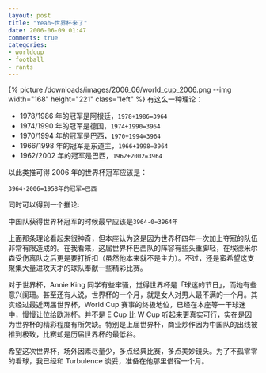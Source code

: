 ```yaml
---
layout: post
title: "Yeah~世界杯来了"
date: 2006-06-09 01:47
comments: true
categories:
- worldcup
- football
- rants
---
```


{% picture /downloads/images/2006_06/world_cup_2006.png --img width="168" height="221" class="left" %}
有这么一种理论：

* 1978/1986 年的冠军是阿根廷，`1978+1986=3964`  
* 1974/1990 年的冠军是德国，`1974+1990=3964`
* 1970/1994 年的冠军是巴西，`1970+1994=3964`
* 1966/1998 年的冠军是东道主，`1966+1998=3964`
* 1962/2002 年的冠军是巴西，`1962+2002=3964`

以此类推可得 2006 年的世界杯冠军应该是：

`3964-2006=1958年的冠军=巴西`

同时可以得到一个推论:

中国队获得世界杯冠军的时候最早应该是`3964-0=3964年`  

上面那条理论看起来很神奇，但本座认为这是因为世界杯四年一次加上夺冠的队伍非常有限造成的。在我看来，这届世界杯巴西队的阵容有些头重脚轻，在埃德米尔森受伤离队之后更是要打折扣（虽然他本来就不是主力）。不过，还是蛮希望这支聚集大量进攻天才的球队奉献一些精彩比赛。   

对于世界杯，Annie King 同学有些牢骚，觉得世界杯是「球迷的节日」，而她有些意兴阑珊。甚至还有人说，世界杯的一个月，就是女人对男人最不满的一个月。其实经过最近两届世界杯，World Cup 赛事的终极地位，已经在本座等一干球迷中，慢慢让位给欧洲杯。并不是 E Cup 比 W Cup 听起来更真实可行，实在是因为世界杯的精彩程度有所欠缺。特别是上届世界杯，商业炒作因为中国队的出线被推到极致，比赛却是历届世界杯的最低谷。   

希望这次世界杯，场外因素尽量少，多点经典比赛，多点美妙镜头。为了不孤零零的看球，我已经和 Turbulence 谈妥，准备在他那里借宿一个月。